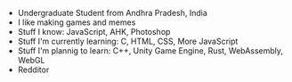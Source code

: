 <!--
**Vignesh-Vin/vignesh-vin** is a ✨ _special_ ✨ repository because its `README.md` (this file) appears on your GitHub profile.

Here are some ideas to get you started:

- 🔭 I’m currently working on ...
- 🌱 I’m currently learning ...
- 👯 I’m looking to collaborate on ...
- 🤔 I’m looking for help with ...
- 💬 Ask me about ...
- 📫 How to reach me: ...
- 😄 Pronouns: ...
- ⚡ Fun fact: ...
-->

 - Undergraduate Student from Andhra Pradesh, India
 - I like making games and memes
 - Stuff I know:
	JavaScript, AHK, Photoshop
 - Stuff I'm currently learning:
	C, HTML, CSS, More JavaScript
 - Stuff I'm plannig to learn:
	C++, Unity Game Engine, Rust, WebAssembly, WebGL
 - Redditor
